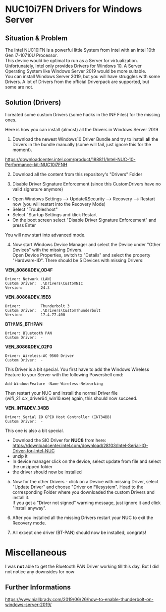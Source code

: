 # NUC10i7FN Drivers for Windows Server

## Situation & Problem

The Intel NUC10iFN is a powerful little System from Intel with an Intel 10th Gen i7-10710U Processor.  
This device would be optimal to run as a Server for virtualization.  
Unfortunately, Intel only provides Drivers for Windows 10. A Server Operating System like Windows Server 2019 would be more suitable.  
You can install Windows Server 2019, but you will have struggles with some Drivers. A lot of Drivers from the official Driverpack are supported, but some are not.

## Solution (Drivers)

I created some custom Drivers (some hacks in the INF Files) for the missing ones.  

Here is how you can install (almost) all the Drivers in Windows Server 2019

1. Download the newest Windows10 Driver Bundle and try to install **all** the Drivers in the bundle manually (some will fail, just ignore this for the moment).

https://downloadcenter.intel.com/product/188811/Intel-NUC-10-Performance-kit-NUC10i7FNH

2. Download all the content from this repository's "Drivers" Folder

3. Disable Driver Signature Enforcement (since this CustomDrivers have no valid signature anymore)

- Open Windows Settings --> Update&Security --> Recovery --> Restart now (you will restart into the Recovery Mode)
- Select "Troubleshoot"
- Select "Startup Settings and klick Restart
- On the boot screen select "Disable Driver Signature Enforcement" and press Enter

You will now start into advanced mode.  

4. Now start Windows Device Manager and select the Device under "Other Devices" with the missing Drivers.  
Open Device Properties, switch to "Details" and select the property "Hardware-ID". There should be 5 Devices with missing Drivers:  

**VEN_8086&DEV_0D4F**

    Driver: Network (LAN)  
    Custom Driver:  .\Drivers\CustomNIC  
    Version:        24.3


**VEN_8086&DEV_15E8**

    Driver:         Thunderbolt 3  
    Custom Driver:  .\Drivers\CustomThunderbolt  
    Version:        17.4.77.400

**BTH\MS_BTHPAN**

    Driver: Bluetooth PAN  
    Custom Driver:  -  

**VEN_8086&DEV_02F0**

    Driver: Wireless-AC 9560 Driver  
    Custom Driver:  -  

This Driver is a bit special. You first have to add the Windows Wireless Feature to your Server with the following Powershell cmd:  

    Add-WindowsFeature -Name Wireless-Networking

Then restart your NUC and install the normal Driver file (wifi_21.x.x_driver64_win10.exe) again, this should now succeed.  

**VEN_INT&DEV_34BB**

    Driver: Serial IO GPIO Host Controller (INT34BB)  
    Custom Driver:  -  

This one is also a bit special.  

- Download the SIO Driver for **NUC8** from here: https://downloadcenter.intel.com/download/28103/Intel-Serial-IO-Driver-for-Intel-NUC
- unzip it
- In device manager click on the device, select update from file and select the unzipped folder
- the driver should now be installed

5. Now for the other Drivers - click on a Device with missing Driver, select "Update Driver" and choose "Driver on Filesystem". Head to the corresponding Folder where you downloaded the custom Drivers and install it.  
If you get a "Driver not signed" warning message, just ignore it and click "install anyway".  

6. After you installed all the missing Drivers restart your NUC to exit the Recovery mode.

7. All except one driver (BT-PAN) should now be installed, congrats!


# Miscellaneous

I was **not** able to get the Bluetooth PAN Driver working till this day. But I did not notice any downsides for now

## Further Informations


https://www.niallbrady.com/2019/06/26/how-to-enable-thunderbolt-on-windows-server-2019/